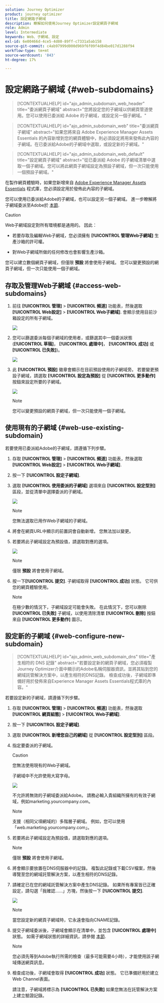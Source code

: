 ```yaml
---
solution: Journey Optimizer
product: journey optimizer
title: 設定網路子網域
description: 瞭解如何使用Journey Optimizer設定網頁子網域
role: Admin
level: Intermediate
keywords: Web、子網域、設定
exl-id: 6e00466d-4ce5-4d80-89ff-c7331a5ab158
source-git-commit: c4ab97999d000d969f6f09f4d84be017d1288f94
workflow-type: tm+mt
source-wordcount: '843'
ht-degree: 17%

---
```


# 設定網路子網域 {#web-subdomains}

>[!CONTEXTUALHELP]
>id="ajo_admin_subdomain_web_header"
>title="委派網頁子網域"
>abstract="您將設定您的子網域以供網頁管道使用。您可以使用已委派給 Adobe 的子網域，或設定另一個子網域。"

>[!CONTEXTUALHELP]
>id="ajo_admin_subdomain_web"
>title="委派網頁子網域"
>abstract="如果您將來自 Adobe Experience Manager Assets Essentials 的內容新增到您的網頁體驗中，則必須設定將用來發佈此內容的子網域。在已委派給Adobe的子網域中選取，或設定新的子網域。"

>[!CONTEXTUALHELP]
>id="ajo_admin_subdomain_web_default"
>title="設定網頁子網域"
>abstract="從已委派給 Adobe 的子網域清單中選取一個子網域。您可以將此網頁子網域設定為預設子網域，但一次只能使用一個預設子網域。"

在製作網頁體驗時，如果您新增來自 [Adobe Experience Manager Assets Essentials](../content-management/assets-essentials.md) 程式庫，您必須設定用於發佈此內容的子網域。

您可以使用已委派給Adobe的子網域，也可以設定另一個子網域。 進一步瞭解將子網域委派至Adobe於 [本節](../configuration/delegate-subdomain.md).

>[!CAUTION]
>
>Web子網域設定對所有環境都是通用的。 因此：
>
>* 若要存取及編輯Web子網域，您必須擁有 **[!UICONTROL 管理Web子網域]** 生產沙箱的許可權。
>
> * 對Web子網域所做的任何修改也會影響生產沙箱。

您可以建立數個網頁子網域，但僅限 **預設** 將會使用子網域。 您可以變更預設的網頁子網域，但一次只能使用一個子網域。

## 存取及管理Web子網域 {#access-web-subdomains}

1. 前往 **[!UICONTROL 管理]** > **[!UICONTROL 頻道]** 功能表，然後選取 **[!UICONTROL Web設定]** > **[!UICONTROL Web子網域]**. 會顯示使用目前沙箱設定的所有子網域。

   ![](assets/web-access-subdomains.png)

1. 您可以篩選委派每個子網域的使用者，或篩選其中一個委派狀態(**[!UICONTROL 草稿]**， **[!UICONTROL 處理中]**， **[!UICONTROL 成功]** 或 **[!UICONTROL 已失敗]**)。

   ![](assets/web-filter-subdomains.png)

1. 此 **[!UICONTROL 預設]** 徽章會顯示在目前預設使用的子網域旁。 若要變更預設子網域，請選取 **[!UICONTROL 設定為預設]** 從 **[!UICONTROL 更多動作]** 按鈕來設定所要的子網域。

   ![](assets/web-subdomain-default.png)

   >[!NOTE]
   >
   >您可以變更預設的網頁子網域，但一次只能使用一個子網域。

## 使用現有的子網域 {#web-use-existing-subdomain}

若要使用已委派給Adobe的子網域，請遵循下列步驟。

1. 存取 **[!UICONTROL 管理]** > **[!UICONTROL 頻道]** 功能表，然後選取 **[!UICONTROL Web設定]** > **[!UICONTROL Web子網域]**.

1. 按一下 **[!UICONTROL 設定子網域]**.

1. 選取 **[!UICONTROL 使用委派的子網域]** 選項來自 **[!UICONTROL 設定型別]** 區段，並從清單中選擇委派的子網域。

   ![](assets/web-subdomain-details.png)

   >[!NOTE]
   >
   >您無法選取已用作Web子網域的子網域。

1. 將會在網頁URL中顯示的前置詞會自動新增。 您無法加以變更。

1. 若要將此子網域設定為預設值，請選取對應的選項。

   ![](assets/web-subdomain-details-default.png)

   >[!NOTE]
   >
   >僅限 **預設** 將會使用子網域。

1. 按一下&#x200B;**[!UICONTROL 提交]**. 子網域取得 **[!UICONTROL 成功]** 狀態。 它可供您的網頁體驗使用。

   >[!NOTE]
   >
   >在極少數的情況下，子網域設定可能會失敗。 在此情況下，您可以刪除 **[!UICONTROL 已失敗]** 子網域，以使用清除清單 **[!UICONTROL 刪除]** 按鈕來自 **[!UICONTROL 更多動作]** 圖示。

## 設定新的子網域 {#web-configure-new-subdomain}

>[!CONTEXTUALHELP]
>id="ajo_admin_web_subdomain_dns"
>title="產生相符的 DNS 記錄"
>abstract="若要設定新的網頁子網域，您必須複製Journey Optimizer介面中顯示的Adobe名稱伺服器資訊，並將其貼到您的網域託管解決方案中，以產生相符的DNS記錄。 檢查成功後，子網域即準備好用於發佈來自Experience Manager Assets Essentials程式庫的內容。"

若要設定新的子網域，請遵循下列步驟。

1. 存取 **[!UICONTROL 管理]** > **[!UICONTROL 頻道]** 功能表，然後選取 **[!UICONTROL 網頁組態]** > **[!UICONTROL Web子網域]**.

1. 按一下 **[!UICONTROL 設定子網域]**.

1. 選取 **[!UICONTROL 新增您自己的網域]** 從 **[!UICONTROL 設定型別]** 區段。

1. 指定要委派的子網域。

   >[!CAUTION]
   >
   >您無法使用現有的Web子網域。
   >
   >子網域中不允許使用大寫字母。

   ![](assets/web-add-your-own-domain.png)

   不允許將無效的子網域委派給Adobe。 請務必輸入貴組織所擁有的有效子網域，例如marketing.yourcompany.com。

   >[!NOTE]
   >
   >支援（相同父項網域的）多階層子網域。 例如，您可以使用「web.marketing.yourcompany.com」。

1. 若要將此子網域設定為預設值，請選取對應的選項。

   >[!NOTE]
   >
   >僅限 **預設** 將會使用子網域。

1. 將會顯示要放置在DNS伺服器中的記錄。 複製此記錄或下載CSV檔案，然後導覽至您的網域託管解決方案，以產生相符的DNS記錄。

1. 請確定已在您的網域託管解決方案中產生DNS記錄。 如果所有專案皆已正確設定，請勾選「我確認……」方塊，然後按一下 **[!UICONTROL 提交]**.

   ![](assets/web-add-your-own-domain-confirm.png)

   >[!NOTE]
   >
   >當您設定新的網頁子網域時，它永遠會指向CNAME記錄。

1. 提交子網域委派後，子網域會顯示在清單中，並包含 **[!UICONTROL 處理中]** 狀態。 如需子網域狀態的詳細資訊，請參閱 [本節](../configuration/about-subdomain-delegation.md#access-delegated-subdomains).<!--Same statuses?-->

   >[!NOTE]
   >
   >您必須先等到Adobe執行所需的檢查（最多可能需要4小時），才能使用該子網域傳送網頁訊息。

1. 檢查成功後，子網域會取得 **[!UICONTROL 成功]** 狀態。 它已準備好用於建立Web Channel表面。

   請注意，子網域將標示為 **[!UICONTROL 已失敗]** 如果您無法在託管解決方案上建立驗證記錄。


<!--
Only a subdomain with the **[!UICONTROL Success]** status can be set as default.
You cannot delete a subdomain with the **[!UICONTROL Processing]** status.
-->
